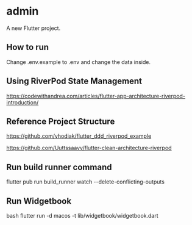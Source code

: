 # admin

A new Flutter project.

## How to run

Change .env.example to .env and change the data inside.

## Using RiverPod State Management

https://codewithandrea.com/articles/flutter-app-architecture-riverpod-introduction/

## Reference Project Structure

https://github.com/vhodiak/flutter_ddd_riverpod_example

https://github.com/Uuttssaavv/flutter-clean-architecture-riverpod

## Run build runner command

flutter pub run build_runner watch --delete-conflicting-outputs

## Run Widgetbook

bash flutter run -d macos -t lib/widgetbook/widgetbook.dart
